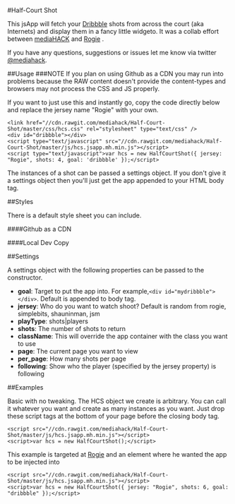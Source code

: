 #Half-Court Shot

This jsApp will fetch your [Dribbble](http://dribbble.com) shots from across the court (aka Internets) and display them in a fancy little widgeto. It was a collab effort between [mediaHACK](http://blog.mediahack.com) <codes> and [Rogie](http://rog.ie) <pretties>.

If you have any questions, suggestions or issues let me know via twitter [@mediahack](http://twitter.com/mediahack).

##Usage
###NOTE 
If you plan on using Github as a CDN you may run into problems because the RAW content doesn't provide the content-types and browsers may not process the CSS and JS properly. 

If you want to just use this and instantly go, copy the code directly below and replace the jersey name "Rogie" with your own.

	<link href="//cdn.rawgit.com/mediahack/Half-Court-Shot/master/css/hcs.css" rel="stylesheet" type="text/css" />
    <div id="dribbble"></div>
    <script type="text/javascript" src="//cdn.rawgit.com/mediahack/Half-Court-Shot/master/js/hcs.jsapp.mh.min.js"></script>
    <script type="text/javascript">var hcs = new HalfCourtShot({ jersey: "Rogie", shots: 4, goal: 'dribbble' });</script>

The instances of a shot can be passed a settings object. If you don't give it a settings object then you'll just get the app appended to your HTML body tag.

##Styles

There is a default style sheet you can include.

####Github as a CDN
    <link href="//cdn.rawgit.com/mediahack/Half-Court-Shot/master/css/hcs.css" rel="stylesheet" />
    
####Local Dev Copy
    <link href="//css/half-court-shot.css" rel="stylesheet" />

##Settings

A settings object with the following properties can be passed to the constructor. 
* **goal**: Target to put the app into. For example,`<div id="mydribbble"></div>`. Default is appended to body tag. 
* **jersey**: Who do you want to watch shoot? Default is random from rogie, simplebits, shauninman, jsm
* **playType**: shots|players
* **shots**: The number of shots to return
* **className**: This will override the app container with the class you want to use
* **page**: The current page you want to view
* **per_page**: How many shots per page
* **following**: Show who the player (specified by the jersey property) is following 

##Examples

Basic with no tweaking. The HCS object we create is arbitrary. You can call it whatever you want and create as many instances as you want. Just drop these script tags at the bottom of your page before the closing body tag.

    <script src="//cdn.rawgit.com/mediahack/Half-Court-Shot/master/js/hcs.jsapp.mh.min.js"></script>
    <script>var hcs = new HalfCourtShot();</script>

This example is targeted at [Rogie](http://rog.ie) and an element where he wanted the app to be injected into

    <script src="//cdn.rawgit.com/mediahack/Half-Court-Shot/master/js/hcs.jsapp.mh.min.js"></script>
    <script>var hcs = new HalfCourtShot({ jersey: "Rogie", shots: 6, goal: "dribbble" });</script>